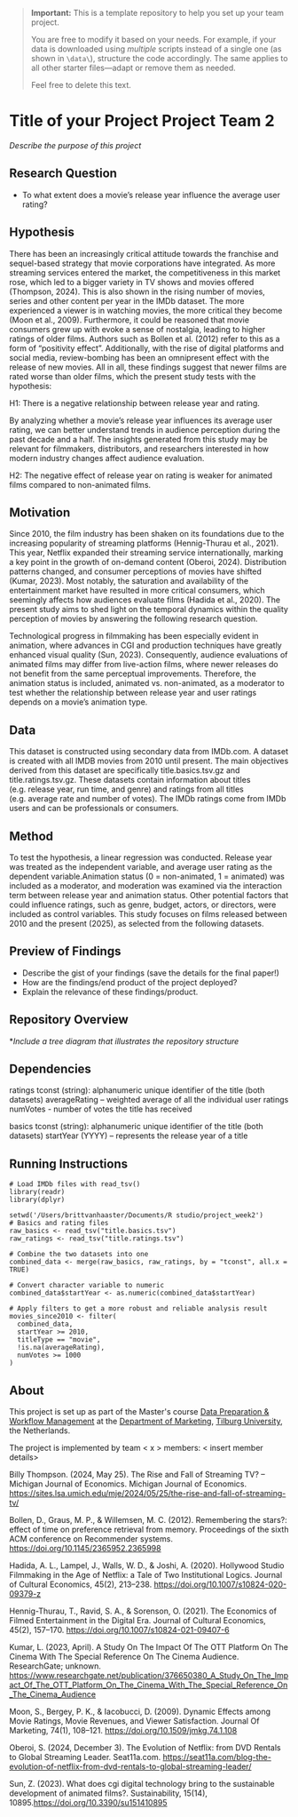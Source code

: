 > **Important:** This is a template repository to help you set up your team project.  
>  
> You are free to modify it based on your needs. For example, if your data is downloaded using *multiple* scripts instead of a single one (as shown in `\data\`), structure the code accordingly. The same applies to all other starter files—adapt or remove them as needed.  
>  
> Feel free to delete this text.


# Title of your Project Project Team 2
*Describe the purpose of this project* 

## Research Question

-   To what extent does a movie’s release year influence the average
    user rating?

## Hypothesis

There has been an increasingly critical attitude towards the franchise
and sequel-based strategy that movie corporations have integrated. As
more streaming services entered the market, the competitiveness in this
market rose, which led to a bigger variety in TV shows and movies
offered (Thompson, 2024). This is also shown in the rising number of
movies, series and other content per year in the IMDb dataset. The more
experienced a viewer is in watching movies, the more critical they
become (Moon et al., 2009). Furthermore, it could be reasoned that movie
consumers grew up with evoke a sense of nostalgia, leading to higher
ratings of older films. Authors such as Bollen et al. (2012) refer to
this as a form of “positivity effect”. Additionally, with the rise of
digital platforms and social media, review-bombing has been an
omnipresent effect with the release of new movies. All in all, these
findings suggest that newer films are rated worse than older films,
which the present study tests with the hypothesis:

H1: There is a negative relationship between release year and rating.

By analyzing whether a movie’s release year influences its average user
rating, we can better understand trends in audience perception during
the past decade and a half. The insights generated from this study may
be relevant for filmmakers, distributors, and researchers interested in
how modern industry changes affect audience evaluation.

H2: The negative effect of release year on rating is weaker for animated films compared to non-animated films. 

## Motivation

Since 2010, the film industry has been shaken on its foundations due to
the increasing popularity of streaming platforms (Hennig-Thurau et al.,
2021). This year, Netflix expanded their streaming service
internationally, marking a key point in the growth of on-demand content
(Oberoi, 2024). Distribution patterns changed, and consumer perceptions
of movies have shifted (Kumar, 2023). Most notably, the saturation and
availability of the entertainment market have resulted in more critical
consumers, which seemingly affects how audiences evaluate films (Hadida
et al., 2020). The present study aims to shed light on the temporal
dynamics within the quality perception of movies by answering the
following research question.

Technological progress in filmmaking has been especially evident in animation, 
where advances in CGI and production techniques have greatly enhanced visual 
quality (Sun, 2023). Consequently, audience evaluations of animated films may 
differ from live-action films, where newer releases do not benefit from the 
same perceptual improvements. Therefore, the animation status is included, 
animated vs. non-animated, as a moderator to test whether the relationship 
between release year and user ratings depends on a movie’s animation type.

## Data

This dataset is constructed using secondary data from IMDb.com. A
dataset is created with all IMDB movies from 2010 until present. The
main objectives derived from this dataset are specifically
title.basics.tsv.gz and title.ratings.tsv.gz. These datasets contain
information about titles (e.g. release year, run time, and genre) and
ratings from all titles (e.g. average rate and number of votes). The
IMDb ratings come from IMDb users and can be professionals or consumers.



## Method

To test the hypothesis, a linear regression was conducted. Release year
was treated as the independent variable, and average user rating as the
dependent variable.Animation status (0 = non-animated, 1 = animated) was 
included as a moderator, and moderation was examined via the interaction 
term between release year and animation status. Other potential factors that 
could influence ratings, such as genre, budget, actors, or directors, were included as
control variables. This study focuses on films released between 2010 and
the present (2025), as selected from the following datasets.

## Preview of Findings 
- Describe the gist of your findings (save the details for the final paper!)
- How are the findings/end product of the project deployed?
- Explain the relevance of these findings/product. 

## Repository Overview 

**Include a tree diagram that illustrates the repository structure*

## Dependencies 

ratings tconst (string): alphanumeric unique identifier of the title
(both datasets) averageRating – weighted average of all the individual
user ratings numVotes - number of votes the title has received

basics tconst (string): alphanumeric unique identifier of the title
(both datasets) startYear (YYYY) – represents the release year of a
title

## Running Instructions 

    # Load IMDb files with read_tsv()
    library(readr)
    library(dplyr)

    setwd('/Users/brittvanhaaster/Documents/R studio/project_week2')
    # Basics and rating files
    raw_basics <- read_tsv("title.basics.tsv")
    raw_ratings <- read_tsv("title.ratings.tsv")

    # Combine the two datasets into one
    combined_data <- merge(raw_basics, raw_ratings, by = "tconst", all.x = TRUE)

    # Convert character variable to numeric
    combined_data$startYear <- as.numeric(combined_data$startYear)

    # Apply filters to get a more robust and reliable analysis result
    movies_since2010 <- filter(
      combined_data,
      startYear >= 2010,
      titleType == "movie",
      !is.na(averageRating),
      numVotes >= 1000
    )

## About 

This project is set up as part of the Master's course [Data Preparation & Workflow Management](https://dprep.hannesdatta.com/) at the [Department of Marketing](https://www.tilburguniversity.edu/about/schools/economics-and-management/organization/departments/marketing), [Tilburg University](https://www.tilburguniversity.edu/), the Netherlands.

The project is implemented by team < x > members: < insert member details>

Billy Thompson. (2024, May 25). The Rise and Fall of Streaming TV? –
Michigan Journal of Economics. Michigan Journal of Economics.
<https://sites.lsa.umich.edu/mje/2024/05/25/the-rise-and-fall-of-streaming-tv/>

Bollen, D., Graus, M. P., & Willemsen, M. C. (2012). Remembering the
stars?: effect of time on preference retrieval from memory. Proceedings
of the sixth ACM conference on Recommender systems.
<https://doi.org/10.1145/2365952.2365998>

Hadida, A. L., Lampel, J., Walls, W. D., & Joshi, A. (2020). Hollywood
Studio Filmmaking in the Age of Netflix: a Tale of Two Institutional
Logics. Journal of Cultural Economics, 45(2), 213–238.
<https://doi.org/10.1007/s10824-020-09379-z>

Hennig-Thurau, T., Ravid, S. A., & Sorenson, O. (2021). The Economics of
Filmed Entertainment in the Digital Era. Journal of Cultural Economics,
45(2), 157–170. <https://doi.org/10.1007/s10824-021-09407-6>

Kumar, L. (2023, April). A Study On The Impact Of The OTT Platform On
The Cinema With The Special Reference On The Cinema Audience.
ResearchGate; unknown.
<https://www.researchgate.net/publication/376650380_A_Study_On_The_Impact_Of_The_OTT_Platform_On_The_Cinema_With_The_Special_Reference_On_The_Cinema_Audience>

Moon, S., Bergey, P. K., & Iacobucci, D. (2009). Dynamic Effects among
Movie Ratings, Movie Revenues, and Viewer Satisfaction. Journal Of
Marketing, 74(1), 108–121. <https://doi.org/10.1509/jmkg.74.1.108>

Oberoi, S. (2024, December 3). The Evolution of Netflix: from DVD
Rentals to Global Streaming Leader. Seat11a.com.
<https://seat11a.com/blog-the-evolution-of-netflix-from-dvd-rentals-to-global-streaming-leader/>

Sun, Z. (2023). What does cgi digital technology bring to the sustainable 
development of animated films?. Sustainability, 15(14), 10895.<https://doi.org/10.3390/su151410895>